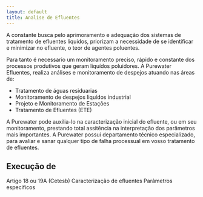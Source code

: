 ```yaml
---
layout: default
title: Analise de Efluentes
---
```


A constante busca pelo aprimoramento e adequação dos sistemas de tratamento de efluentes liquidos, priorizam a necessidade de se identificar e minimizar no efluente, o teor de agentes poluentes.

Para tanto é necessario um monitoramento preciso, rápido e constante dos processos produtivos que geram liquídos poluidores.
A Purewater Efluentes, realiza análises e monitoramento de despejos atuando nas áreas de:

- Tratamento de águas residuarias
- Monitoramento de despejos liquídos industrial
- Projeto e Monitoramento de Estações
- Tratamento de Efluentes (ETE)

A Purewater pode auxilia-lo na caracterização inicial do efluente, ou em seu monitoramento, prestando total assitência na interpretação dos parâmetros mais importantes.
A Purewater possui departamento técnico especializado, para avaliar e sanar qualquer tipo de falha processual em vosso tratamento de efluentes.

## Execução de
Artigo 18 ou 19A (Cetesb)
Caracterização de efluentes
Parâmetros especificos
